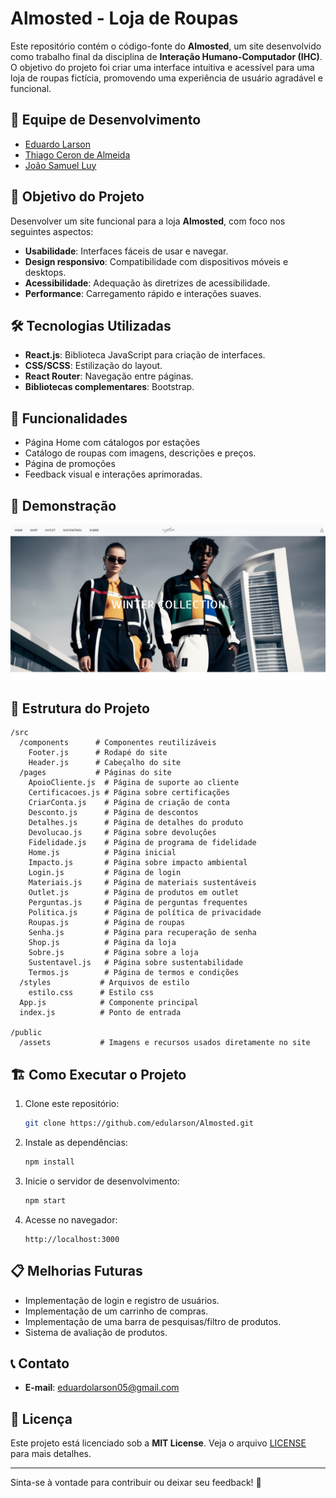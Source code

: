 # Almosted - Loja de Roupas

Este repositório contém o código-fonte do **Almosted**, um site desenvolvido como trabalho final da disciplina de **Interação Humano-Computador (IHC)**. O objetivo do projeto foi criar uma interface intuitiva e acessível para uma loja de roupas fictícia, promovendo uma experiência de usuário agradável e funcional.

## 👥 Equipe de Desenvolvimento

- [Eduardo Larson](https://github.com/edularson)
- [Thiago Ceron de Almeida](https://github.com/thiagoceron)
- [João Samuel Luy](https://github.com/LuyJoao)

## 🎯 Objetivo do Projeto

Desenvolver um site funcional para a loja **Almosted**, com foco nos seguintes aspectos:
- **Usabilidade**: Interfaces fáceis de usar e navegar.
- **Design responsivo**: Compatibilidade com dispositivos móveis e desktops.
- **Acessibilidade**: Adequação às diretrizes de acessibilidade.
- **Performance**: Carregamento rápido e interações suaves.

## 🛠️ Tecnologias Utilizadas

- **React.js**: Biblioteca JavaScript para criação de interfaces.
- **CSS/SCSS**: Estilização do layout.
- **React Router**: Navegação entre páginas.
- **Bibliotecas complementares**: Bootstrap.

## 🚀 Funcionalidades

- Página Home com cátalogos por estações
- Catálogo de roupas com imagens, descrições e preços.
- Página de promoções
- Feedback visual e interações aprimoradas.

## 📸 Demonstração
![Homepage](reactalmosted/public/assets/FotoSite.png)


## 📂 Estrutura do Projeto

```
/src
  /components      # Componentes reutilizáveis
    Footer.js      # Rodapé do site
    Header.js      # Cabeçalho do site
  /pages           # Páginas do site
    ApoioCliente.js  # Página de suporte ao cliente
    Certificacoes.js # Página sobre certificações
    CriarConta.js    # Página de criação de conta
    Desconto.js      # Página de descontos
    Detalhes.js      # Página de detalhes do produto
    Devolucao.js     # Página sobre devoluções
    Fidelidade.js    # Página de programa de fidelidade
    Home.js          # Página inicial
    Impacto.js       # Página sobre impacto ambiental
    Login.js         # Página de login
    Materiais.js     # Página de materiais sustentáveis
    Outlet.js        # Página de produtos em outlet
    Perguntas.js     # Página de perguntas frequentes
    Politica.js      # Página de política de privacidade
    Roupas.js        # Página de roupas
    Senha.js         # Página para recuperação de senha
    Shop.js          # Página da loja
    Sobre.js         # Página sobre a loja
    Sustentavel.js   # Página sobre sustentabilidade
    Termos.js        # Página de termos e condições
  /styles           # Arquivos de estilo
    estilo.css      # Estilo css
  App.js            # Componente principal
  index.js          # Ponto de entrada

/public
  /assets           # Imagens e recursos usados diretamente no site

```

## 🏗️ Como Executar o Projeto

1. Clone este repositório:
   ```bash
   git clone https://github.com/edularson/Almosted.git
   ```
2. Instale as dependências:
   ```bash
   npm install
   ```
3. Inicie o servidor de desenvolvimento:
   ```bash
   npm start
   ```
4. Acesse no navegador:
   ```
   http://localhost:3000
   ```

## 📋 Melhorias Futuras

- Implementação de login e registro de usuários.
- Implementação de um carrinho de compras.
- Implementação de uma barra de pesquisas/filtro de produtos.
- Sistema de avaliação de produtos.

## 📞 Contato
- **E-mail**: eduardolarson05@gmail.com

## 📄 Licença

Este projeto está licenciado sob a **MIT License**. Veja o arquivo [LICENSE](LICENSE) para mais detalhes.

---

Sinta-se à vontade para contribuir ou deixar seu feedback! 💬
